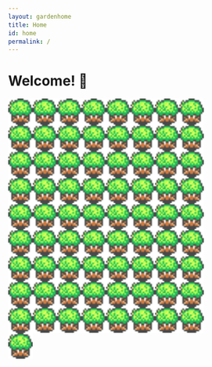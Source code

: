 ```yaml
---
layout: gardenhome
title: Home
id: home
permalink: /
---
```


# Welcome! 🌱

![talking weed gif](/images/talkingweed.gif) ![talking weed gif](/images/talkingweed.gif) ![talking weed gif](/images/talkingweed.gif) ![talking weed gif](/images/talkingweed.gif) ![talking weed gif](/images/talkingweed.gif) ![talking weed gif](/images/talkingweed.gif) ![talking weed gif](/images/talkingweed.gif) ![talking weed gif](/images/talkingweed.gif) ![talking weed gif](/images/talkingweed.gif) ![talking weed gif](/images/talkingweed.gif) ![talking weed gif](/images/talkingweed.gif) ![talking weed gif](/images/talkingweed.gif) ![talking weed gif](/images/talkingweed.gif) ![talking weed gif](/images/talkingweed.gif) ![talking weed gif](/images/talkingweed.gif) ![talking weed gif](/images/talkingweed.gif) ![talking weed gif](/images/talkingweed.gif) ![talking weed gif](/images/talkingweed.gif) ![talking weed gif](/images/talkingweed.gif) ![talking weed gif](/images/talkingweed.gif) ![talking weed gif](/images/talkingweed.gif) ![talking weed gif](/images/talkingweed.gif) ![talking weed gif](/images/talkingweed.gif) ![talking weed gif](/images/talkingweed.gif) ![talking weed gif](/images/talkingweed.gif) ![talking weed gif](/images/talkingweed.gif) ![talking weed gif](/images/talkingweed.gif) ![talking weed gif](/images/talkingweed.gif) ![talking weed gif](/images/talkingweed.gif) ![talking weed gif](/images/talkingweed.gif) ![talking weed gif](/images/talkingweed.gif) ![talking weed gif](/images/talkingweed.gif) ![talking weed gif](/images/talkingweed.gif) ![talking weed gif](/images/talkingweed.gif) ![talking weed gif](/images/talkingweed.gif) ![talking weed gif](/images/talkingweed.gif) ![talking weed gif](/images/talkingweed.gif) ![talking weed gif](/images/talkingweed.gif) ![talking weed gif](/images/talkingweed.gif) ![talking weed gif](/images/talkingweed.gif) ![talking weed gif](/images/talkingweed.gif) ![talking weed gif](/images/talkingweed.gif) ![talking weed gif](/images/talkingweed.gif) ![talking weed gif](/images/talkingweed.gif) ![talking weed gif](/images/talkingweed.gif) ![talking weed gif](/images/talkingweed.gif) ![talking weed gif](/images/talkingweed.gif) ![talking weed gif](/images/talkingweed.gif) ![talking weed gif](/images/talkingweed.gif) ![talking weed gif](/images/talkingweed.gif) ![talking weed gif](/images/talkingweed.gif) ![talking weed gif](/images/talkingweed.gif) ![talking weed gif](/images/talkingweed.gif) ![talking weed gif](/images/talkingweed.gif) ![talking weed gif](/images/talkingweed.gif) ![talking weed gif](/images/talkingweed.gif) ![talking weed gif](/images/talkingweed.gif) ![talking weed gif](/images/talkingweed.gif) ![talking weed gif](/images/talkingweed.gif) ![talking weed gif](/images/talkingweed.gif) ![talking weed gif](/images/talkingweed.gif) ![talking weed gif](/images/talkingweed.gif) ![talking weed gif](/images/talkingweed.gif) ![talking weed gif](/images/talkingweed.gif) ![talking weed gif](/images/talkingweed.gif) ![talking weed gif](/images/talkingweed.gif) ![talking weed gif](/images/talkingweed.gif) ![talking weed gif](/images/talkingweed.gif) ![talking weed gif](/images/talkingweed.gif) ![talking weed gif](/images/talkingweed.gif) ![talking weed gif](/images/talkingweed.gif) ![talking weed gif](/images/talkingweed.gif) ![talking weed gif](/images/talkingweed.gif)


<style type="text/css">
p {
  float: left;
  width: 400px;
  margin: auto;
  padding-right: 40px;

}

content {
  overflow: auto;
}
img {
  float:  left;
  width: 50px;
  height: auto;
}
</style>